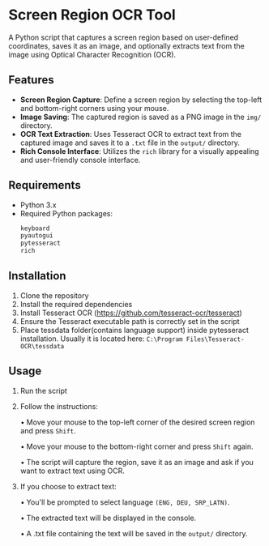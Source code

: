 # Screen Region OCR Tool

A Python script that captures a screen region based on user-defined coordinates, saves it as an image, and optionally extracts text from the image using Optical Character Recognition (OCR).

## Features

- **Screen Region Capture**: Define a screen region by selecting the top-left and bottom-right corners using your mouse.
- **Image Saving**: The captured region is saved as a PNG image in the `img/` directory.
- **OCR Text Extraction**: Uses Tesseract OCR to extract text from the captured image and saves it to a `.txt` file in the `output/` directory.
- **Rich Console Interface**: Utilizes the `rich` library for a visually appealing and user-friendly console interface.

## Requirements

- Python 3.x
- Required Python packages:
  ```bash
  keyboard
  pyautogui
  pytesseract
  rich

## Installation

1) Clone the repository
2) Install the required dependencies
3) Install Tesseract OCR (https://github.com/tesseract-ocr/tesseract)
4) Ensure the Tesseract executable path is correctly set in the script
5) Place tessdata folder(contains language support) inside pytesseract installation. Usually it is located here: `C:\Program Files\Tesseract-OCR\tessdata`

## Usage
1) Run the script
2) Follow the instructions:

      • Move your mouse to the top-left corner of the desired screen region and press `Shift`.

      • Move your mouse to the bottom-right corner and press `Shift` again.

      • The script will capture the region, save it as an image and ask if you want to extract text using OCR.

3) If you choose to extract text:

      • You'll be prompted to select language `(ENG, DEU, SRP_LATN)`.

      • The extracted text will be displayed in the console.
  
      • A .txt file containing the text will be saved in the `output/` directory.
